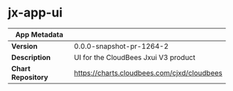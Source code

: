 # jx-app-ui

|App Metadata||
|---|---|
| **Version** | 0.0.0-snapshot-pr-1264-2 |
| **Description** | UI for the CloudBees Jxui V3 product |
| **Chart Repository** | https://charts.cloudbees.com/cjxd/cloudbees |
